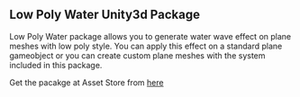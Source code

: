 ## Low Poly Water Unity3d Package

Low Poly Water package allows you to generate water wave effect on plane meshes with low poly style. You can apply this effect on a standard plane gameobject or you can create custom plane meshes with the system included in this package.

Get the pacakge at Asset Store from [here](https://assetstore.unity.com/packages/tools/particles-effects/lowpoly-water-107563)
